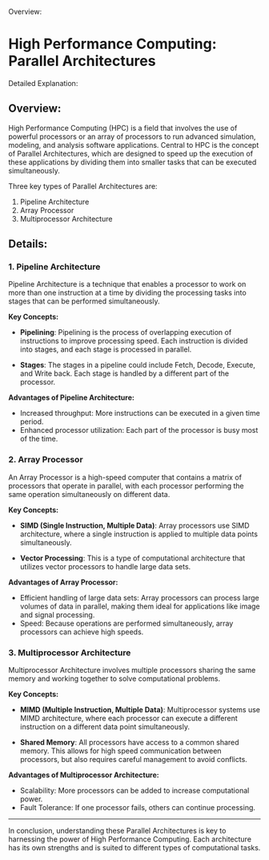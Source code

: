 Overview:
# High Performance Computing: Parallel Architectures
Detailed Explanation:

## Overview:

High Performance Computing (HPC) is a field that involves the use of powerful processors or an array of processors to run advanced simulation, modeling, and analysis software applications. Central to HPC is the concept of Parallel Architectures, which are designed to speed up the execution of these applications by dividing them into smaller tasks that can be executed simultaneously.

Three key types of Parallel Architectures are:

1. Pipeline Architecture
2. Array Processor
3. Multiprocessor Architecture

## Details:

### **1. Pipeline Architecture**

Pipeline Architecture is a technique that enables a processor to work on more than one instruction at a time by dividing the processing tasks into stages that can be performed simultaneously.

**Key Concepts:**

- **Pipelining**: Pipelining is the process of overlapping execution of instructions to improve processing speed. Each instruction is divided into stages, and each stage is processed in parallel.

- **Stages**: The stages in a pipeline could include Fetch, Decode, Execute, and Write back. Each stage is handled by a different part of the processor.

**Advantages of Pipeline Architecture:**

- Increased throughput: More instructions can be executed in a given time period.
- Enhanced processor utilization: Each part of the processor is busy most of the time.

### **2. Array Processor**

An Array Processor is a high-speed computer that contains a matrix of processors that operate in parallel, with each processor performing the same operation simultaneously on different data.

**Key Concepts:**

- **SIMD (Single Instruction, Multiple Data)**: Array processors use SIMD architecture, where a single instruction is applied to multiple data points simultaneously.

- **Vector Processing**: This is a type of computational architecture that utilizes vector processors to handle large data sets.

**Advantages of Array Processor:**

- Efficient handling of large data sets: Array processors can process large volumes of data in parallel, making them ideal for applications like image and signal processing.
- Speed: Because operations are performed simultaneously, array processors can achieve high speeds.

### **3. Multiprocessor Architecture**

Multiprocessor Architecture involves multiple processors sharing the same memory and working together to solve computational problems.

**Key Concepts:**

- **MIMD (Multiple Instruction, Multiple Data)**: Multiprocessor systems use MIMD architecture, where each processor can execute a different instruction on a different data point simultaneously.

- **Shared Memory**: All processors have access to a common shared memory. This allows for high speed communication between processors, but also requires careful management to avoid conflicts.

**Advantages of Multiprocessor Architecture:**

- Scalability: More processors can be added to increase computational power.
- Fault Tolerance: If one processor fails, others can continue processing.

---

In conclusion, understanding these Parallel Architectures is key to harnessing the power of High Performance Computing. Each architecture has its own strengths and is suited to different types of computational tasks.